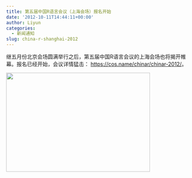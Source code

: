 ```yaml
---
title: 第五届中国R语言会议（上海会场）报名开始
date: '2012-10-11T14:44:11+00:00'
author: Liyun
categories:
  - 新闻通知
slug: china-r-shanghai-2012
---
```


继五月份北京会场圆满举行之后，第五届中国R语言会议的上海会场也将揭开帷幕。报名已经开始，会议详情猛击： <https://cos.name/chinar/chinar-2012/>。

<a href="https://cos.name/chinar/chinar-2012/" rel="attachment wp-att-6417"><img class="aligncenter size-full wp-image-6417" title="China-R-2012_manual_cover" src="http://i.imgur.com/4019k.jpg" alt="" width="388" height="268" /></a>
